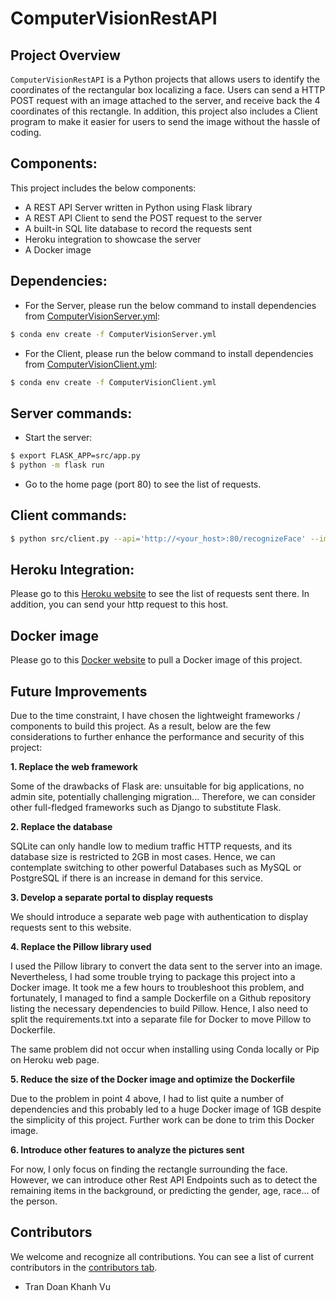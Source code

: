 # ComputerVisionRestAPI

## Project Overview
`ComputerVisionRestAPI` is a Python projects that allows users to identify the coordinates of the rectangular box localizing a face. Users can send a HTTP POST request with an image attached to the server, and receive back the 4 coordinates of this rectangle. In addition, this project also includes a Client program to make it easier for users to send the image without the hassle of coding.

## Components:

This project includes the below components:
- A REST API Server written in Python using Flask library
- A REST API Client to send the POST request to the server
- A built-in SQL lite database to record the requests sent
- Heroku integration to showcase the server
- A Docker image

## Dependencies:

- For the Server, please run the below command to install dependencies from [ComputerVisionServer.yml](ComputerVisionServer.yml):
```bash
$ conda env create -f ComputerVisionServer.yml
```

- For the Client, please run the below command to install dependencies from [ComputerVisionClient.yml](ComputerVisionClient.yml):
```bash
$ conda env create -f ComputerVisionClient.yml
```

## Server commands:

- Start the server:
```bash
$ export FLASK_APP=src/app.py
$ python -m flask run
```

- Go to the home page (port 80) to see the list of requests.

## Client commands:

```bash
$ python src/client.py --api='http://<your_host>:80/recognizeFace' --img_path=<your_path_to_image>
```

## Heroku Integration:

Please go to this [Heroku website](https://cv-face-recognition.herokuapp.com/) to see the list of requests sent there. In addition, you can send your http request to this host.

## Docker image

Please go to this [Docker website](https://hub.docker.com/r/tdkhanhvu/cv-face-recognition) to pull a Docker image of this project.

## Future Improvements

Due to the time constraint, I have chosen the lightweight frameworks / components to build this project. As a result, below are the few considerations to further enhance the performance and security of this project:

**1. Replace the web framework**

Some of the drawbacks of Flask are: unsuitable for big applications, no admin site, potentially challenging migration... Therefore, we can consider other full-fledged frameworks such as Django to substitute Flask.

**2. Replace the database**

SQLite can only handle low to medium traffic HTTP requests, and its database size is restricted to 2GB in most cases. Hence, we can contemplate switching to other powerful Databases such as MySQL or PostgreSQL if there is an increase in demand for this service.

**3. Develop a separate portal to display requests**

We should introduce a separate web page with authentication to display requests sent to this website.

**4. Replace the Pillow library used**

I used the Pillow library to convert the data sent to the server into an image. Nevertheless, I had some trouble trying to package this project into a Docker image. It took me a few hours to troubleshoot this problem, and fortunately, I managed to find a sample Dockerfile on a Github repository listing the necessary dependencies to build Pillow. Hence, I also need to split the requirements.txt into a separate file for Docker to move Pillow to Dockerfile.

The same problem did not occur when installing using Conda locally or Pip on Heroku web page.

**5. Reduce the size of the Docker image and optimize the Dockerfile**

Due to the problem in point 4 above, I had to list quite a number of dependencies and this probably led to a huge Docker image of 1GB despite the simplicity of this project. Further work can be done to trim this Docker image.

**6. Introduce other features to analyze the pictures sent**

For now, I only focus on finding the rectangle surrounding the face. However, we can introduce other Rest API Endpoints such as to detect the remaining items in the background, or predicting the gender, age, race... of the person.

## Contributors

We welcome and recognize all contributions. You can see a list of current contributors in the [contributors tab](https://github.com/tdkhanhvu/ComputerVisionRestAPI/graphs/contributors).

- Tran Doan Khanh Vu